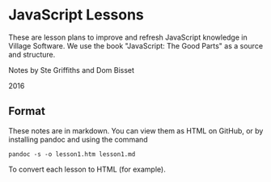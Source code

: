 # JavaScript Lessons

These are lesson plans to improve and refresh JavaScript knowledge in Village Software. We use the book "JavaScript: The Good Parts" as a source and structure. 

Notes by Ste Griffiths and Dom Bisset

2016

## Format

These notes are in markdown. You can view them as HTML on GitHub, or by installing pandoc and using the command

	pandoc -s -o lesson1.htm lesson1.md
	
To convert each lesson to HTML (for example).
